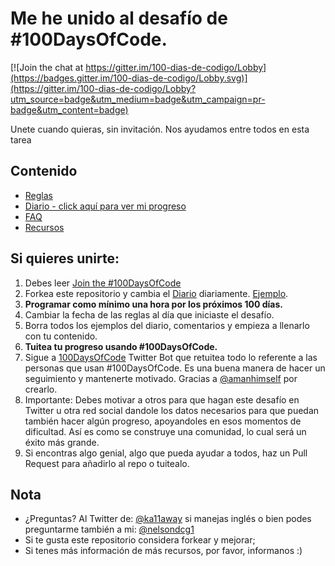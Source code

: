 # Me he unido al desafío de #100DaysOfCode.

[![Join the chat at https://gitter.im/100-dias-de-codigo/Lobby](https://badges.gitter.im/100-dias-de-codigo/Lobby.svg)](https://gitter.im/100-dias-de-codigo/Lobby?utm_source=badge&utm_medium=badge&utm_campaign=pr-badge&utm_content=badge)

Unete cuando quieras, sin invitación. Nos ayudamos entre todos en esta tarea

## Contenido
* [Reglas](Reglas.md)
* [Diario - click aquí para ver mi progreso](Diario.md)
* [FAQ](FAQ.md)
* [Recursos](Recursos.md)

## Si quieres unirte:
1. Debes leer [Join the #100DaysOfCode](https://medium.freecodecamp.com/join-the-100daysofcode-556ddb4579e4)
2. Forkea este repositorio y cambia el [Diario](log.md) diariamente. [Ejemplo](https://github.com/Kallaway/100-days-kallaway-log).
3. **Programar como mínimo una hora por los próximos 100 días.**
4. Cambiar la fecha de las reglas al día que iniciaste el desafío.
5. Borra todos los ejemplos del diario, comentarios y empieza a llenarlo con tu contenido.
6. **Tuitea tu progreso usando #100DaysOfCode.**
7. Sigue a [100DaysOfCode](https://twitter.com/_100DaysOfCode) Twitter Bot que retuitea todo lo referente a las personas que usan #100DaysOfCode. Es una buena manera de hacer un seguimiento y mantenerte motivado. Gracias a  [@amanhimself](https://twitter.com/amanhimself) por crearlo.
8. Importante: Debes motivar a otros para que hagan este desafío en Twitter u otra red social dandole los datos necesarios para que puedan también hacer algún progreso, apoyandoles en esos momentos de dificultad. Así es como se construye una comunidad, lo cual será un éxito más grande.
9. Si encontras algo genial, algo que pueda ayudar a todos, haz un Pull Request para añadirlo al repo o tuitealo.

## Nota
* ¿Preguntas? Al Twitter de: [@ka11away](https://twitter.com/ka11away) si manejas inglés o bien podes preguntarme también a mi: [@nelsondcg1](https://twitter.com/nelsondcg1)
* Si te gusta este repositorio considera forkear y mejorar;
* Si tenes más información de más recursos, por favor, informanos :)

